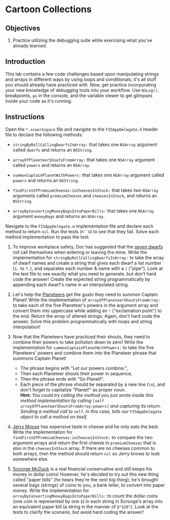 # Cartoon Collections

## Objectives

1. Practice utilizing the debugging suite while exercising what you've already learned.

## Introduction

This lab contains a few code challenges based upon manipulating strings and arrays in different ways by using loops and conditionals; it's all stuff you should already have practiced with. Now, get practice incorporating your new knowledge of debugging tools into your workflow. Use `NSLog()`, breakpoints, `po` in the console, and the variable viewer to get glimpses inside your code as it's running.

## Instructions

Open the `*.xcworkspace` file and navigate to the `FISAppDelegate.h` header file to declare the following methods:

* `stringByRollCallingDwarfsInArray:` that takes one `NSArray` argument called `dwarfs` and returns an `NSString`.

* `arrayOfPlaneteerShoutsFromArray:` that takes one `NSArray` argument called `powers` and returns an `NSArray`.

* `summonCaptainPlanetWithPowers:` that takes one `NSArray` argument called `powers` and returns an `NSString`.

* `findFirstOfPremiumCheeses:inCheesesInStock:` that takes two `NSArray` arguments called `premiumCheeses` and `cheesesInStock`, and returns an `NSString`.

* `arrayByConvertingMoneyBagsIntoPaperBills:` that takes one `NSArray` argument `moneyBags` and returns an `NSArray`.

Navigate to the `FISAppDelegate.m` implementation file and declare each method to return `nil`. Run the tests (`⌘``U`) to see that they fail. Solve each method implementation to pass the test:

1. To improve workplace safety, Doc has suggested that the [seven dwarfs][snow_white_film] roll call themselves when entering or leaving the mine. Write the implementation for `stringByRollCallingDwarfsInArray:` to take the array of dwarf names and create a string that gives each dwarf a list number (`1.` to `7.`), and separates each number & name with a `|` ("pipe"). Look at the test file to see exactly what you need to generate, but don't hard code the answer! Create the expected string programmatically by appending each dwarf's name in an interpolated string.

2. Let's help the [Planeteers][captain_planet] get the gusto they need to summon Captain Planet! Write the implementation of `arrayOfPlaneteerShoutsFromArray:` to take each of the five Planeteer's powers in the argument array and convert them into uppercase while adding an `!` ("exclamation point") to the end. Return the array of altered strings. Again, don't hard code the answer. Solve this problem programmatically with loops and string interpolation!

3. Now that the Planeteers have practiced their shouts, they need to combine their powers to take pollution down to zero! Write the implementation for `summonCaptainPlanetWithPowers:` to take the five Planeteers' powers and combine them into the Planeteer phrase that summons Captain Planet!

    * The phrase begins with "Let our powers combine:",
    * Then each Planeteer shouts their power in sequence,
    * Then the phrase ends with "Go Planet!".  
    * Each piece of the phrase should be separated by a new line (`\n`), and don't forget to capitalize "Planet!" as proper noun.  
**Hint:** *You could try calling the method you just wrote inside this method implementation by calling* `[self arrayOfPlaneteerShoutsFromArray:powers]` *and capturing its return. Sending a method call to* `self`, *in this case, tells our* `FISAppDelegate` *object to call a method on itself.*

4. [Jerry Mouse][tom_and_jerry] has expensive taste in cheese and he only eats the best. Write the implementation for `findFirstOfPremiumCheeses:inCheesesInStock:` to compare the two argument arrays and return the first cheese in `premiumCheeses` that is also in the `cheesesInStock` array. If there are no cheeses common to both arrays, then the method should return `nil` so Jerry knows to look somewhere else.

5. [Scrooge McDuck][scrooge_mcduck] is a real financial conservative and still keeps his money in dollar coins! However, he's decided to try out this new thing called "paper bills" (he hears they're the next big thing); he's brought several bags (strings) of coins to you, a bank teller, to convert into paper money. Write the implementation for `arrayByConvertingMoneyBagsIntoPaperBills:` to count the dollar coins (one coin is represented by one `$`) in each string in Scrooge's array into an equivalent paper bill (a string in the manner of `@"$20"`). Look at the tests to clarify the scenario, but avoid hard coding the answer!

[snow_white_film]: https://en.wikipedia.org/wiki/Snow_White_and_the_Seven_Dwarfs_(1937_film)
[captain_planet]: https://en.wikipedia.org/wiki/Captain_Planet_and_the_Planeteers
[tom_and_jerry]: https://en.wikipedia.org/wiki/Tom_and_Jerry
[scrooge_mcduck]: https://en.wikipedia.org/wiki/Scrooge_McDuck
